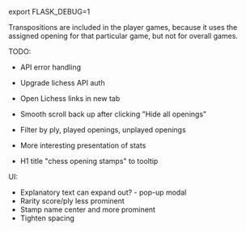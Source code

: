 export FLASK_DEBUG=1



Transpositions are included in the player games, because it uses the assigned opening for that particular game, but not for overall games.

TODO:

- API error handling
- Upgrade lichess API auth
- Open Lichess links in new tab

- Smooth scroll back up after clicking "Hide all openings"

- Filter by ply, played openings, unplayed openings
- More interesting presentation of stats

- H1 title "chess opening stamps" to tooltip



UI:
- Explanatory text can expand out? - pop-up modal
- Rarity score/ply less prominent
- Stamp name center and more prominent
- Tighten spacing


